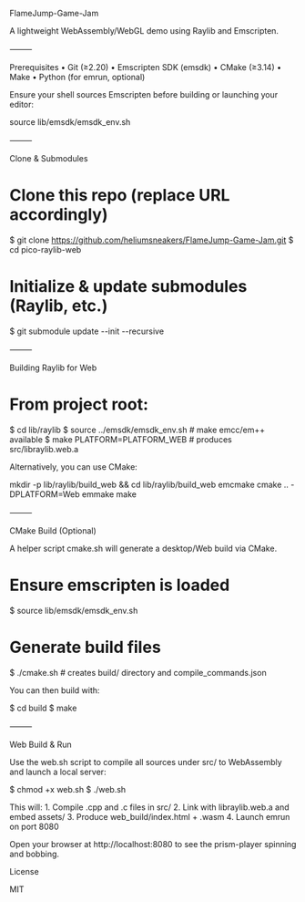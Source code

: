 FlameJump-Game-Jam

A lightweight WebAssembly/WebGL demo using Raylib and Emscripten.

⸻

Prerequisites
	•	Git (≥2.20)
	•	Emscripten SDK (emsdk)
	•	CMake (≥3.14)
	•	Make
	•	Python (for emrun, optional)

Ensure your shell sources Emscripten before building or launching your editor:

source lib/emsdk/emsdk_env.sh



⸻

Clone & Submodules

# Clone this repo (replace URL accordingly)
$ git clone https://github.com/heliumsneakers/FlameJump-Game-Jam.git
$ cd pico-raylib-web

# Initialize & update submodules (Raylib, etc.)
$ git submodule update --init --recursive


⸻

Building Raylib for Web

# From project root:
$ cd lib/raylib
$ source ../emsdk/emsdk_env.sh          # make emcc/em++ available
$ make PLATFORM=PLATFORM_WEB            # produces src/libraylib.web.a

Alternatively, you can use CMake:

mkdir -p lib/raylib/build_web && cd lib/raylib/build_web
emcmake cmake .. -DPLATFORM=Web
emmake make



⸻

CMake Build (Optional)

A helper script cmake.sh will generate a desktop/Web build via CMake.

# Ensure emscripten is loaded
$ source lib/emsdk/emsdk_env.sh

# Generate build files
$ ./cmake.sh        # creates build/ directory and compile_commands.json

You can then build with:

$ cd build
$ make


⸻

Web Build & Run

Use the web.sh script to compile all sources under src/ to WebAssembly and launch a local server:

$ chmod +x web.sh
$ ./web.sh

This will:
	1.	Compile .cpp and .c files in src/
	2.	Link with libraylib.web.a and embed assets/
	3.	Produce web_build/index.html + .wasm
	4.	Launch emrun on port 8080

Open your browser at http://localhost:8080 to see the prism-player spinning and bobbing.

License

MIT
